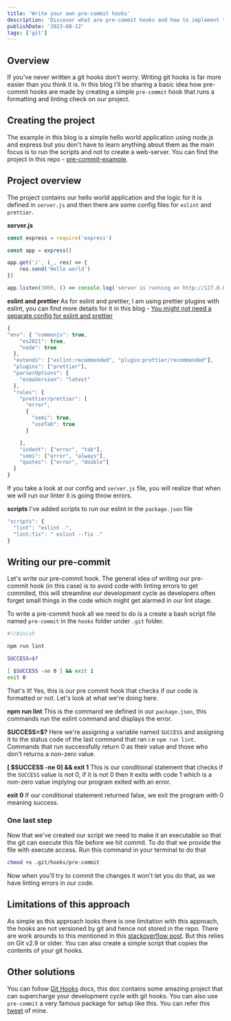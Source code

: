 ```yaml
---
title: 'Write your own pre-commit hooks'
description: 'Discover what are pre-commit hooks and how to implement them on your own'
publishDate: '2023-08-12'
tags: ['git']
---
```


## Overview

If you've never written a git hooks don't worry. Writing git hooks is far more easier than you think it is. In this blog I'll be sharing a basic idea how pre-commit hooks are made by creating a simple `pre-commit` hook that runs a formatting and linting check on our project.

## Creating the project

The example in this blog is a simple hello world application using node.js and express but you don't have to learn anything about them as the main focus is to run the scripts and not to create a web-server.
You can find the project in this repo - [pre-commit-example](https://github.com/TanishqSingla/pre-commit-example).

## Project overview

The project contains our hello world application and the logic for it is defined in `server.js` and then there are some config files for `eslint` and `prettier`.

**server.js**

```js
const express = require('express')

const app = express()

app.get('/', (_, res) => {
	res.send('Hello world')
})

app.listen(3000, () => console.log('server is running on http://127.0.0.1:3000'))
```

**eslint and prettier**
As for eslint and prettier, I am using prettier plugins with eslint, you can find more details for it in this blog - [You might not need a separate config for eslint and prettier](https://dev.to/tanishqsingla/you-might-not-need-separate-config-for-prettier-and-eslint-m9e)

```js
{
"env": { "commonjs": true,
    "es2021": true,
    "node": true
  },
  "extends": ["eslint:recommended", "plugin:prettier/recommended"],
  "plugins": ["prettier"],
  "parserOptions": {
    "ecmaVersion": "latest"
  },
  "rules": {
    "prettier/prettier": [
      "error",
      {
        "semi": true,
        "useTab": true
      }

    ],
    "indent": ["error", "tab"],
    "semi": ["error", "always"],
    "quotes": ["error", "double"]
  }
}
```

If you take a look at our config and `server.js` file, you will realize that when we will run our linter it is going throw errors.

**scripts**
I've added scripts to run our eslint in the `package.json` file

```js
"scripts": {
  "lint": "eslint .",
  "lint:fix": " eslint --fix ."
}
```

## Writing our pre-commit

Let's write our pre-commit hook. The general idea of writing our pre-commit hook (in this case) is to avoid code with linting errors to get commited, this will streamline our development cycle as developers often forget small things in the code which might get alarmed in our lint stage.

To write a pre-commit hook all we need to do is a create a bash script file named `pre-commit` in the `hooks` folder under `.git` folder.

```sh
#!/bin/sh

npm run lint

SUCCESS=$?

[ $SUCCESS -ne 0 ] && exit 1
exit 0
```

That's it! Yes, this is our pre commit hook that checks if our code is formatted or not. Let's look at what we're doing here.

**npm run lint**
This is the command we defined in our `package.json`, this commands run the eslint command and displays the error.

**SUCCESS=$?**
Here we're assigning a variable named `SUCCESS` and assigning it to the status code of the last command that ran i.e `npm run lint`. Commands that run successfully return 0 as their value and those who don't returns a non-zero value.

**[ $SUCCESS -ne 0] && exit 1**
This is our conditional statement that checks if the `SUCCESS` value is not 0, if it is not 0 then it exits with code 1 which is a non-zero value implying our program exited with an error.

**exit 0**
If our conditional statement returned false, we exit the program with 0 meaning success.

### One last step

Now that we've created our script we need to make it an executable so that the git can execute this file before we hit commit. To do that we provide the file with execute access. Run this command in your terminal to do that

```sh
chmod +x .git/hooks/pre-commit
```

Now when you'll try to commit the changes it won't let you do that, as we have linting errors in our code.

## Limitations of this approach

As simple as this approach looks there is one limitation with this approach, the hooks are not versioned by git and hence not stored in the repo.
There are work arounds to this mentioned in this [stackoverflow post](https://stackoverflow.com/questions/427207/can-git-hook-scripts-be-managed-along-with-the-repository). But this relies on Git v2.9 or older.
You can also create a simple script that copies the contents of your git hooks.

## Other solutions

You can follow [Git Hooks](https://githooks.com/) docs, this doc contains some amazing project that can supercharge your development cycle with git hooks.
You can also use `pre-commit` a very famous package for setup like this. You can refer this [tweet](https://twitter.com/TanishqSingla_/status/1690422847448244224?s=20) of mine.
